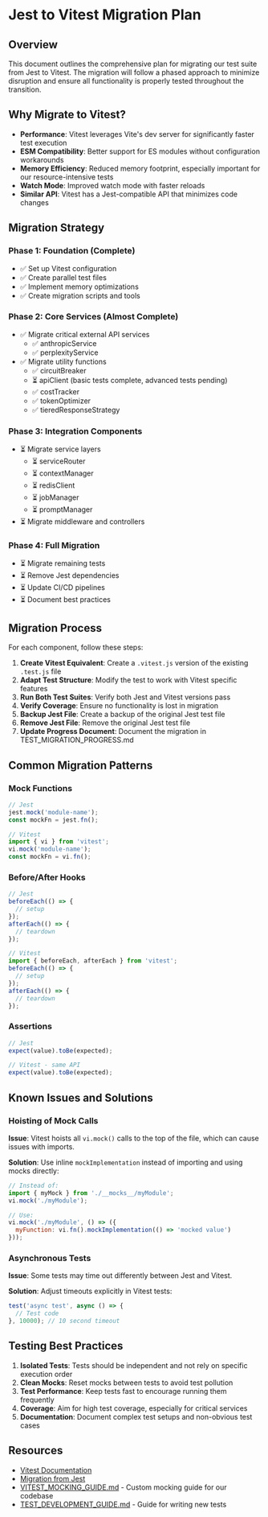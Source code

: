 # Jest to Vitest Migration Plan

## Overview

This document outlines the comprehensive plan for migrating our test suite from Jest to Vitest. The migration will follow a phased approach to minimize disruption and ensure all functionality is properly tested throughout the transition.

## Why Migrate to Vitest?

- **Performance**: Vitest leverages Vite's dev server for significantly faster test execution
- **ESM Compatibility**: Better support for ES modules without configuration workarounds
- **Memory Efficiency**: Reduced memory footprint, especially important for our resource-intensive tests
- **Watch Mode**: Improved watch mode with faster reloads
- **Similar API**: Vitest has a Jest-compatible API that minimizes code changes

## Migration Strategy

### Phase 1: Foundation (Complete)

- ✅ Set up Vitest configuration
- ✅ Create parallel test files
- ✅ Implement memory optimizations
- ✅ Create migration scripts and tools

### Phase 2: Core Services (Almost Complete)

- ✅ Migrate critical external API services
  - ✅ anthropicService
  - ✅ perplexityService
- ✅ Migrate utility functions
  - ✅ circuitBreaker
  - ⏳ apiClient (basic tests complete, advanced tests pending)
  - ✅ costTracker
  - ✅ tokenOptimizer
  - ✅ tieredResponseStrategy

### Phase 3: Integration Components

- ⏳ Migrate service layers
  - ⏳ serviceRouter
  - ⏳ contextManager
  - ⏳ redisClient
  - ⏳ jobManager
  - ⏳ promptManager
- ⏳ Migrate middleware and controllers

### Phase 4: Full Migration

- ⏳ Migrate remaining tests
- ⏳ Remove Jest dependencies
- ⏳ Update CI/CD pipelines
- ⏳ Document best practices

## Migration Process

For each component, follow these steps:

1. **Create Vitest Equivalent**: Create a `.vitest.js` version of the existing `.test.js` file
2. **Adapt Test Structure**: Modify the test to work with Vitest specific features
3. **Run Both Test Suites**: Verify both Jest and Vitest versions pass
4. **Verify Coverage**: Ensure no functionality is lost in migration
5. **Backup Jest File**: Create a backup of the original Jest test file
6. **Remove Jest File**: Remove the original Jest test file
7. **Update Progress Document**: Document the migration in TEST_MIGRATION_PROGRESS.md

## Common Migration Patterns

### Mock Functions

```javascript
// Jest
jest.mock('module-name');
const mockFn = jest.fn();

// Vitest
import { vi } from 'vitest';
vi.mock('module-name');
const mockFn = vi.fn();
```

### Before/After Hooks

```javascript
// Jest
beforeEach(() => {
  // setup
});
afterEach(() => {
  // teardown
});

// Vitest
import { beforeEach, afterEach } from 'vitest';
beforeEach(() => {
  // setup
});
afterEach(() => {
  // teardown
});
```

### Assertions

```javascript
// Jest
expect(value).toBe(expected);

// Vitest - same API
expect(value).toBe(expected);
```

## Known Issues and Solutions

### Hoisting of Mock Calls

**Issue**: Vitest hoists all `vi.mock()` calls to the top of the file, which can cause issues with imports.

**Solution**: Use inline `mockImplementation` instead of importing and using mocks directly:

```javascript
// Instead of:
import { myMock } from './__mocks__/myModule';
vi.mock('./myModule');

// Use:
vi.mock('./myModule', () => ({
  myFunction: vi.fn().mockImplementation(() => 'mocked value')
}));
```

### Asynchronous Tests

**Issue**: Some tests may time out differently between Jest and Vitest.

**Solution**: Adjust timeouts explicitly in Vitest tests:

```javascript
test('async test', async () => {
  // Test code
}, 10000); // 10 second timeout
```

## Testing Best Practices

1. **Isolated Tests**: Tests should be independent and not rely on specific execution order
2. **Clean Mocks**: Reset mocks between tests to avoid test pollution
3. **Test Performance**: Keep tests fast to encourage running them frequently
4. **Coverage**: Aim for high test coverage, especially for critical services
5. **Documentation**: Document complex test setups and non-obvious test cases

## Resources

- [Vitest Documentation](https://vitest.dev/guide/)
- [Migration from Jest](https://vitest.dev/guide/migration.html)
- [VITEST_MOCKING_GUIDE.md](./VITEST_MOCKING_GUIDE.md) - Custom mocking guide for our codebase
- [TEST_DEVELOPMENT_GUIDE.md](./TEST_DEVELOPMENT_GUIDE.md) - Guide for writing new tests